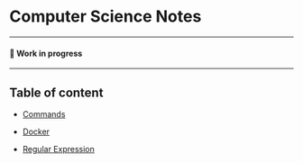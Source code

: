 # Computer Science Notes

---

#### 🚧 Work in progress

---

## Table of content

- [Commands](./OS/commands.md)

- [Docker](./mixed/docker.md)

- [Regular Expression](./mixed/regular-expression.md)

